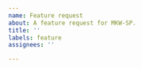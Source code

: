 ```yaml
---
name: Feature request
about: A feature request for MKW-SP.
title: ''
labels: feature
assignees: ''

---
```



